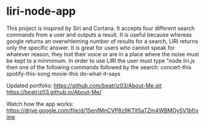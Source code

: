 # liri-node-app

This project is inspired by Siri and Cortana. It accepts four different search commands from a user and outputs a result. It is useful because whereas google returns an overwhleming number of results for a search, LIRI returns only the specific answer. It is great for users who cannot speak for whatever reason, they lost their voice or are in a place where the noise must be kept to a minmimum. 
In order to use LIRI the user must type "node liri.js then one of the following commands followed by the search: 
concert-this 
spotify-this-song 
movie-this 
do-what-it-says

Updated portfolio:
https://github.com/beatriz03/About-Me.git
https://beatriz03.github.io/About-Me/


Watch how the app works:
https://drive.google.com/file/d/15enfMnCVP8z9KTlt5aTZm4WBMOy5V1bf/view